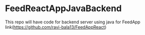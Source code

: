 # FeedReactAppJavaBackend
This repo will have code for backend server using java for FeedApp link(https://github.com/ravi-bala13/FeedAppReact)
